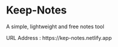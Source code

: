 <h1>Keep-Notes</h1>
<p>A simple, lightweight and free notes tool</p>
URL Address : https://kep-notes.netlify.app
